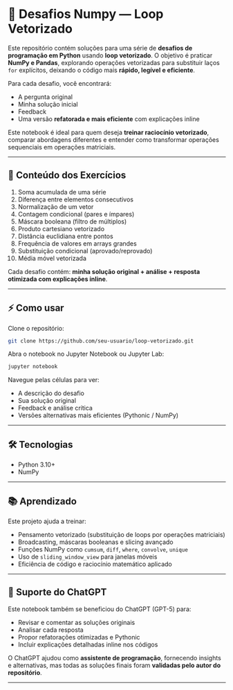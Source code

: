 # 🐍 Desafios Numpy — Loop Vetorizado

Este repositório contém soluções para uma série de **desafios de programação em Python** usando **loop vetorizado**.
O objetivo é praticar **NumPy e Pandas**, explorando operações vetorizadas para substituir laços `for` explícitos, deixando o código mais **rápido, legível e eficiente**.

Para cada desafio, você encontrará:

* A pergunta original
* Minha solução inicial
* Feedback
* Uma versão **refatorada e mais eficiente** com explicações inline

Este notebook é ideal para quem deseja **treinar raciocínio vetorizado**, comparar abordagens diferentes e entender como transformar operações sequenciais em operações matriciais.

---

## 📂 Conteúdo dos Exercícios

1. Soma acumulada de uma série
2. Diferença entre elementos consecutivos
3. Normalização de um vetor
4. Contagem condicional (pares e ímpares)
5. Máscara booleana (filtro de múltiplos)
6. Produto cartesiano vetorizado
7. Distância euclidiana entre pontos
8. Frequência de valores em arrays grandes
9. Substituição condicional (aprovado/reprovado)
10. Média móvel vetorizada

Cada desafio contém: **minha solução original + análise + resposta otimizada com explicações inline**.

---

## ⚡ Como usar

Clone o repositório:

```bash
git clone https://github.com/seu-usuario/loop-vetorizado.git
```

Abra o notebook no Jupyter Notebook ou Jupyter Lab:

```bash
jupyter notebook
```

Navegue pelas células para ver:

* A descrição do desafio
* Sua solução original
* Feedback e análise crítica
* Versões alternativas mais eficientes (Pythonic / NumPy)

---

## 🛠 Tecnologias

* Python 3.10+
* NumPy

---

## 📚 Aprendizado

Este projeto ajuda a treinar:

* Pensamento vetorizado (substituição de loops por operações matriciais)
* Broadcasting, máscaras booleanas e slicing avançado
* Funções NumPy como `cumsum`, `diff`, `where`, `convolve`, `unique`
* Uso de `sliding_window_view` para janelas móveis
* Eficiência de código e raciocínio matemático aplicado

---

## 🤖 Suporte do ChatGPT

Este notebook também se beneficiou do ChatGPT (GPT-5) para:

* Revisar e comentar as soluções originais
* Analisar cada resposta
* Propor refatorações otimizadas e Pythonic
* Incluir explicações detalhadas inline nos códigos

O ChatGPT ajudou como **assistente de programação**, fornecendo insights e alternativas, mas todas as soluções finais foram **validadas pelo autor do repositório**.

---
